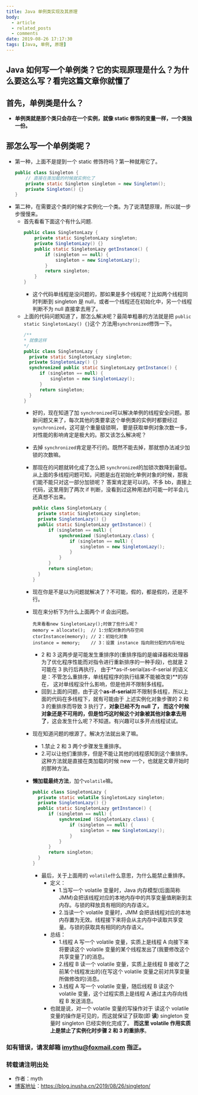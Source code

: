 ```yaml
---
title: Java 单例类实现及其原理
body:
  - article
  - related_posts
  - comments
date: 2019-08-26 17:17:30
tags: [Java, 单例, 原理]
---
```

## Java 如何写一个单例类？它的实现原理是什么？为什么要这么写？看完这篇文章你就懂了
<!-- more -->
## 首先，单例类是什么？
- **单例类就是那个类只会存在一个实例，就像 static 修饰的变量一样，一个类独一份。**

## 那怎么写一个单例类呢？
- 第一种，上面不是提到一个 static 修饰符吗？第一种就用它了。
    ```java
    public class Singleton {
        // 直接在类加载的时候就实例化了
        private static Singleton singleton = new Singleton();
        private Singleton() {}
    }
    ```
- 第二种，在需要这个类的时候才实例化一个类。为了说清楚原理，所以就一步步慢慢来。
    - 首先看看下面这个有什么问题.
        ```java
        public class SingletonLazy {
            private static SingletonLazy singleton;
            private SingletonLazy() {}
            public static SingletonLazy getInstance() {
                if (singleton == null) {
                    singleton = new SingletonLazy();
                }
                return singleton;
            }
        }
        ```
        - 这个代码单线程是没问题的，那如果是多个线程呢？比如两个线程同时判断到 singleton 是 null，或者一个线程还在初始化中，另一个线程判断不为 null 直接拿去用了。
    - 上面的代码问题知道了，那怎么解决呢？最简单粗暴的方法就是把 ``public static SingletonLazy() {}``这个
    方法用``synchronized``修饰一下。
        ```java
        /**
        * 就像这样
        */
        public class SingletonLazy {
          private static SingletonLazy singleton;
          private SingletonLazy() {}
          synchronized public static SingletonLazy getInstance() {
              if (singleton == null) {
                  singleton = new SingletonLazy();
              }
              return singleton;
          }
        }
        ```
        -  好的，现在知道了加 ``synchronized``可以解决单例的线程安全问题。那新问题又来了，每次其他的类要拿这个单例类的实例时都要经过``synchronized``，这可是个重量级锁啊，
        要是获取单例对象次数一多，对性能的影响肯定是极大的。那又该怎么解决呢？
        - 去掉 ``synchronized``肯定是不行的。既然不能去掉，那就想办法减少加锁的次数嘛。
        - 那现在的问题就转化成了怎么把 ``synchronized``的加锁次数降到最低。从上面的多线程问题可知，问题是出在初始化单例对象的时候，那我们能不能只对这一部分加锁呢？
        答案肯定是可以的。不多 bb，直接上代码，这里用到了两次 if 判断，没看到过这种用法的可能一时半会儿还真想不出来。
            ```java
            public class SingletonLazy {
              private static SingletonLazy singleton;
              private SingletonLazy() {}
              public static SingletonLazy getInstance() {
                  if (singleton == null) {
                      synchronized (SingletonLazy.class) {
                          if (singleton == null) {
                              singleton = new SingletonLazy();
                          }
                      }
                  }
                  return singleton;
              }
            }
            ```
        - 现在你是不是以为问题就解决了？不可能，假的，都是假的，还是不行。

        - 现在来分析下为什么上面两个 if 会出问题。

            ```text
            先来看看new SingletonLazy();时做了些什么呢？
            memory = allocate();  // 1:分配对象的内存空间
            ctorInstance(memory); // 2：初始化对象
            instance = memory;    // 3：设置 instance 指向刚分配的内存地址
            ```
            - 2 和 3 这两步是可能发生重排序的(重排序指的是编译器和处理器为了优化程序性能而对指令进行重新排序的一种手段)，也就是 2 可能在 3 执行后再执行，
            由于**as-if-serial(as-if-serial 的语义是：不管怎么重排序，单线程程序的执行结果不能被改变)**的存在，
            这对单线程没什么影响，但是他并不限制多线程。
            - 回到上面的问题，由于这个**as-if-serial**并不限制多线程，所以上面的代码在多线程下，就有可能由于
            上述实例化对象步骤的 2 和 3 的重排序而导致 3 执行了，**对象已经不为 null 了，
            而这个时候对象还是不可用的，但是恰巧这时候这个对象被其他对象拿去用了**，这会发生什么呢？不知道。有兴趣可以多开点线程试试。
        - 现在知道问题的根源了。解决方法就出来了嘛。
            - 1.禁止 2 和 3 两个步骤发生重排序。
            - 2.可以让他们重排序，但是不能让其他的线程感知到这个重排序。这种方法就是直接在类加载的时候 new 一个，也就是文章开始时的那种方法。
        - **懒加载最终方法**，加个``volatile``嘛。
            ```java
            public class SingletonLazy {
              private static volatile SingletonLazy singleton;
              private SingletonLazy() {}
              public static SingletonLazy getInstance() {
                  if (singleton == null) {
                      synchronized (SingletonLazy.class) {
                          if (singleton == null) {
                              singleton = new SingletonLazy();
                          }
                      }
                  }
                  return singleton;
              }
            }
            ```
            - 最后，关于上面用的 ``volatile``什么意思，为什么能禁止重排序。
                - 定义：
                    - 1.当写一个 volatile 变量时，Java 内存模型(后面简称 JMM)会把该线程对应的本地内存中的共享变量值刷新到主内存。与锁的释放具有相同的内存语义。
                    - 2.当读一个 volatile 变量时，JMM 会把该线程对应的本地内存置为无效。线程接下来将会从主内存中读取共享变量。与锁的获取具有相同的内存语义。
                - 总结：
                    - 1.线程 A 写一个 volatile 变量，实质上是线程 A 向接下来将要读这个 volatile 变量的某个线程发出了(我要修改这个共享变量了)的消息。
                    - 2.线程 B 读一个 volatile 变量，实质上是线程 B 接收了之前某个线程发出的(在写这个 volatile 变量之前对共享变量所做修改的)消息。
                    - 3.线程 A 写一个 volatile 变量，随后线程 B 读这个 volatile 变量，这个过程实质上是线程 A 通过主内存向线程 B 发送消息。
                - 也就是说，对一个 volatile 变量的写操作对于 读这个 volatile 变量的操作是可见的，而这就保证了获取(即 **读**) singleton 变量时 singleton 已经实例化完成了。
                **而这里 volatile 作用实质上是禁止了实例化时步骤 2 和 3 的重排序**。

### 如有错误，请发邮箱 imythu@foxmail.com 指正。

### 转载请注明出处
- 作者：myth
- [博客地址](https://blog.inusha.cn/2019/08/26/singleton/)：https://blog.inusha.cn/2019/08/26/singleton/
